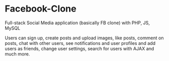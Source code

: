 # Facebook-Clone
Full-stack Social Media application (basically FB clone) with PHP, JS, MySQL

Users can sign up, create posts and upload images, like posts, comment on posts, chat with other users, see notifications and user profiles and add users as friends, change user settings, search for users with AJAX and much more.

